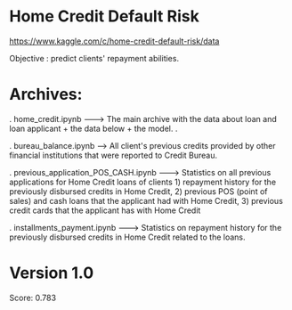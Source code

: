 # Home Credit Default Risk
https://www.kaggle.com/c/home-credit-default-risk/data

Objective : predict clients' repayment abilities.

# Archives:
. home_credit.ipynb ---> The main archive with the data about loan and loan applicant + the data below + the model. .

. bureau_balance.ipynb --> All client's previous credits provided by other financial institutions that were reported to Credit Bureau.

. previous_application_POS_CASH.ipynb ---> Statistics on all previous applications for Home Credit loans of clients 1) repayment history for the previously disbursed credits in Home Credit, 2) previous POS (point of sales) and cash loans that the applicant had with Home Credit, 3) previous credit cards that the applicant has with Home Credit

. installments_payment.ipynb ---> Statistics on repayment history for the previously disbursed credits in Home Credit related to the loans.

# Version 1.0
Score: 0.783
